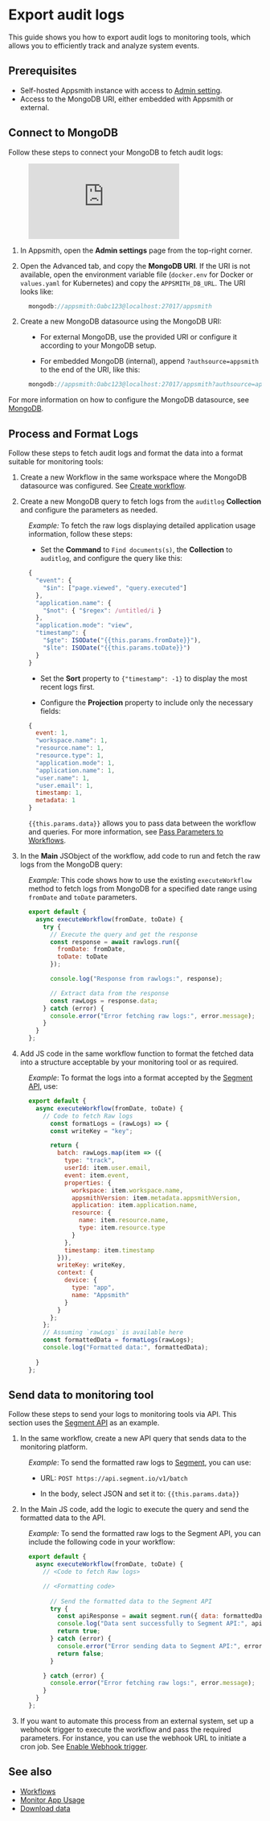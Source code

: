# Export audit logs 

This guide shows you how to export audit logs to monitoring tools, which allows you to efficiently track and analyze system events.


## Prerequisites

- Self-hosted Appsmith instance with access to [Admin setting](/getting-started/setup/instance-configuration#admin-settings).
- Access to the MongoDB URI, either embedded with Appsmith or external.


## Connect to MongoDB

Follow these steps to connect your MongoDB to fetch audit logs:


<dd>

<div style={{ position: "relative", paddingBottom: "calc(50.520833333333336% + 41px)", height: "0", width: "100%" }}>
  <iframe src="https://demo.arcade.software/VORqZSvYo0RPYVSq46Li?embed" frameborder="0" loading="lazy" webkitallowfullscreen mozallowfullscreen allowfullscreen style={{ position: "absolute", top: "0", left: "0", width: "100%", height: "100%", colorScheme: "light" }} title="Appsmith | Connect Data">
  </iframe>
</div>


</dd>


1. In Appsmith, open the **Admin settings** page from the top-right corner.

2. Open the Advanced tab, and copy the **MongoDB URI**. If the URI is not available, open the environment variable file (`docker.env` for Docker or `values.yaml` for Kubernetes) and copy the `APPSMITH_DB_URL`. The URI looks like:




<dd>

```js
mongodb://appsmith:Oabc123@localhost:27017/appsmith
```


</dd>


2. Create a new MongoDB datasource using the MongoDB URI:

<dd>

- For external MongoDB, use the provided URI or configure it according to your MongoDB setup.

- For embedded MongoDB (internal), append `?authsource=appsmith` to the end of the URI, like this:

<dd>

```js
mongodb://appsmith:Oabc123@localhost:27017/appsmith?authsource=appsmith
```

</dd>

For more information on how to configure the MongoDB datasource, see [MongoDB](/connect-data/reference/querying-mongodb#connection-parameters).


</dd>


## Process and Format Logs

Follow these steps to fetch audit logs and format the data into a format suitable for monitoring tools:


1. Create a new Workflow in the same workspace where the MongoDB datasource was configured. See [Create workflow](/workflows/tutorials/create-workflow#create-workflow).

2. Create a new MongoDB query to fetch logs from the `auditlog` **Collection** and configure the parameters as needed. 

<dd>

*Example:* To fetch the raw logs displaying detailed application usage information, follow these steps:


- Set the **Command** to `Find documents(s)`, the **Collection** to `auditlog`, and configure the query like this:


```js
{
  "event": {
    "$in": ["page.viewed", "query.executed"]
  },
  "application.name": {
    "$not": { "$regex": /untitled/i }
  },
  "application.mode": "view",
  "timestamp": {
    "$gte": ISODate("{{this.params.fromDate}}"),
    "$lte": ISODate("{{this.params.toDate}}")
  }
}
```

- Set the **Sort** property to `{"timestamp": -1}` to display the most recent logs first.

- Configure the **Projection** property to include only the necessary fields:


```js
{ 
  event: 1, 
  "workspace.name": 1, 
  "resource.name": 1, 
  "resource.type": 1, 
  "application.mode": 1, 
  "application.name": 1, 
  "user.name": 1, 
  "user.email": 1, 
  timestamp: 1, 
  metadata: 1 
}
```

`{{this.params.data}}` allows you to pass data between the workflow and queries. For more information, see [Pass Parameters to Workflows](/workflows/reference/pass-parameters-to-workflows).



</dd>

3. In the **Main** JSObject of the workflow, add code to run and fetch the raw logs from the MongoDB query:

<dd>

*Example:* This code shows how to use the existing `executeWorkflow` method to fetch logs from MongoDB for a specified date range using `fromDate` and `toDate` parameters.

```js
export default {
  async executeWorkflow(fromDate, toDate) {
    try {
      // Execute the query and get the response
      const response = await rawlogs.run({
        fromDate: fromDate,
        toDate: toDate
      });

      console.log("Response from rawlogs:", response);

      // Extract data from the response
      const rawLogs = response.data;
    } catch (error) {
      console.error("Error fetching raw logs:", error.message);
    }
  }
};
```

</dd>





4. Add JS code in the same workflow function to format the fetched data into a structure acceptable by your monitoring tool or as required.


<dd>

*Example*: To format the logs into a format accepted by the [Segment API](https://segment.com/docs/connections/sources/catalog/libraries/server/http-api/), use:








```js
export default {
  async executeWorkflow(fromDate, toDate) {
    // Code to fetch Raw logs 
      const formatLogs = (rawLogs) => {
      const writeKey = "key";

      return {
        batch: rawLogs.map(item => ({
          type: "track",
          userId: item.user.email,
          event: item.event,
          properties: {
            workspace: item.workspace.name,
            appsmithVersion: item.metadata.appsmithVersion,
            application: item.application.name,
            resource: {
              name: item.resource.name,
              type: item.resource.type
            }
          },
          timestamp: item.timestamp
        })),
        writeKey: writeKey,
        context: {
          device: {
            type: "app",
            name: "Appsmith"
          }
        }
      };
    };
    // Assuming `rawLogs` is available here
    const formattedData = formatLogs(rawLogs);
    console.log("Formatted data:", formattedData);
   
  }
};
```

</dd>

## Send data to monitoring tool

Follow these steps to send your logs to monitoring tools via API. This section uses the [Segment API](https://segment.com/docs/connections/sources/catalog/libraries/server/http-api/) as an example.



1. In the same workflow, create a new API query that sends data to the monitoring platform. 

<dd>

*Example*: To send the formatted raw logs to [Segment](https://segment.com/), you can use:

- URL: `POST https://api.segment.io/v1/batch`

- In the body, select JSON and set it to: `{{this.params.data}}`


</dd>


2. In the Main JS code, add the logic to execute the query and send the formatted data to the API.


<dd>

*Example:* To send the formatted raw logs to the Segment API, you can include the following code in your workflow:

```js
export default {
  async executeWorkflow(fromDate, toDate) {
    // <Code to fetch Raw logs>

    // <Formatting code>
  
      // Send the formatted data to the Segment API
      try {
        const apiResponse = await segment.run({ data: formattedData });
        console.log("Data sent successfully to Segment API:", apiResponse);
        return true;
      } catch (error) {
        console.error("Error sending data to Segment API:", error.message);
        return false;
      }

    } catch (error) {
      console.error("Error fetching raw logs:", error.message);
    }
  }
};
```

</dd>


3. If you want to automate this process from an external system, set up a webhook trigger to execute the workflow and pass the required parameters. For instance, you can use the webhook URL to initiate a cron job. See [Enable Webhook trigger](/workflows/tutorials/create-workflow#enable-webhook-trigger).



## See also

- [Workflows](/workflows)
- [Monitor App Usage](/build-apps/how-to-guides/usage-app)
- [Download data](/reference/appsmith-framework/widget-actions/download#format-and-download-data)